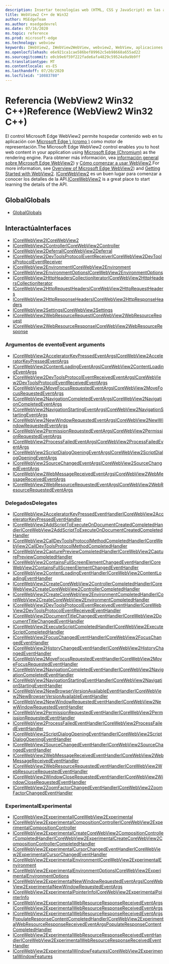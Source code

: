```yaml
---
description: Insertar tecnologías web (HTML, CSS y JavaScript) en las aplicaciones nativas con el control Microsoft Edge WebView2
title: WebView2 C++ de Win32
author: MSEdgeTeam
ms.author: msedgedevrel
ms.date: 07/16/2020
ms.topic: reference
ms.prod: microsoft-edge
ms.technology: webview
keywords: IWebView2, IWebView2WebView, webview2, WebView, aplicaciones Win32, Win32, Edge, ICoreWebView2, ICoreWebView2Controller, control de explorador, HTML Edge
ms.openlocfilehash: e6e921ca1cae586bef89962c5eb98668a655ad22
ms.sourcegitcommit: e0cb9e6f59f222fade6afa4829c59524a9a9b9ff
ms.translationtype: MT
ms.contentlocale: es-ES
ms.lasthandoff: 07/20/2020
ms.locfileid: "10883780"
---
```

# <span data-ttu-id="1f5fa-104">Referencia (WebView2 Win32 C++)</span><span class="sxs-lookup"><span data-stu-id="1f5fa-104">Reference (WebView2 Win32 C++)</span></span>  

<span data-ttu-id="1f5fa-105">El control Microsoft Edge WebView2 permite hospedar contenido web en tu aplicación con [Microsoft Edge \ (cromo \)](https://www.microsoftedgeinsider.com) como motor de representación.</span><span class="sxs-lookup"><span data-stu-id="1f5fa-105">The Microsoft Edge WebView2 control enables you to host web content in your application using [Microsoft Edge \(Chromium\)](https://www.microsoftedgeinsider.com) as the rendering engine.</span></span>  <span data-ttu-id="1f5fa-106">Para obtener más información, vea [información general sobre Microsoft Edge WebView2](../../index.md)) y [Cómo comenzar a usar WebView2](../../gettingstarted/win32.md).</span><span class="sxs-lookup"><span data-stu-id="1f5fa-106">For more information, see [Overview of Microsoft Edge WebView2](../../index.md)) and [Getting Started with WebView2](../../gettingstarted/win32.md).</span></span>  <span data-ttu-id="1f5fa-107">[ICoreWebView2](0-9-538/ICoreWebView2.md) es un buen lugar para comenzar a conocer los detalles de la API.</span><span class="sxs-lookup"><span data-stu-id="1f5fa-107">[ICoreWebView2](0-9-538/ICoreWebView2.md) is a great place to start learning the details of the API.</span></span>  

## <span data-ttu-id="1f5fa-108">Global</span><span class="sxs-lookup"><span data-stu-id="1f5fa-108">Globals</span></span>  

*   [<span data-ttu-id="1f5fa-109">Global</span><span class="sxs-lookup"><span data-stu-id="1f5fa-109">Globals</span></span>](0-9-538/webview2-idl.md)  

## <span data-ttu-id="1f5fa-110">Interactúa</span><span class="sxs-lookup"><span data-stu-id="1f5fa-110">Interfaces</span></span>  
*   [<span data-ttu-id="1f5fa-111">ICoreWebView2</span><span class="sxs-lookup"><span data-stu-id="1f5fa-111">ICoreWebView2</span></span>](0-9-538/icorewebview2.md)
*   [<span data-ttu-id="1f5fa-112">ICoreWebView2Controller</span><span class="sxs-lookup"><span data-stu-id="1f5fa-112">ICoreWebView2Controller</span></span>](0-9-538/icorewebview2controller.md)
*   [<span data-ttu-id="1f5fa-113">ICoreWebView2Deferral</span><span class="sxs-lookup"><span data-stu-id="1f5fa-113">ICoreWebView2Deferral</span></span>](0-9-538/icorewebview2deferral.md)
*   [<span data-ttu-id="1f5fa-114">ICoreWebView2DevToolsProtocolEventReceiver</span><span class="sxs-lookup"><span data-stu-id="1f5fa-114">ICoreWebView2DevToolsProtocolEventReceiver</span></span>](0-9-538/icorewebview2devtoolsprotocoleventreceiver.md)
*   [<span data-ttu-id="1f5fa-115">ICoreWebView2Environment</span><span class="sxs-lookup"><span data-stu-id="1f5fa-115">ICoreWebView2Environment</span></span>](0-9-538/icorewebview2environment.md)
*   [<span data-ttu-id="1f5fa-116">ICoreWebView2EnvironmentOptions</span><span class="sxs-lookup"><span data-stu-id="1f5fa-116">ICoreWebView2EnvironmentOptions</span></span>](0-9-538/icorewebview2environmentoptions.md)
*   [<span data-ttu-id="1f5fa-117">ICoreWebView2HttpHeadersCollectionIterator</span><span class="sxs-lookup"><span data-stu-id="1f5fa-117">ICoreWebView2HttpHeadersCollectionIterator</span></span>](0-9-538/icorewebview2httpheaderscollectioniterator.md)
*   [<span data-ttu-id="1f5fa-118">ICoreWebView2HttpRequestHeaders</span><span class="sxs-lookup"><span data-stu-id="1f5fa-118">ICoreWebView2HttpRequestHeaders</span></span>](0-9-538/icorewebview2httprequestheaders.md)
*   [<span data-ttu-id="1f5fa-119">ICoreWebView2HttpResponseHeaders</span><span class="sxs-lookup"><span data-stu-id="1f5fa-119">ICoreWebView2HttpResponseHeaders</span></span>](0-9-538/icorewebview2httpresponseheaders.md)
*   [<span data-ttu-id="1f5fa-120">ICoreWebView2Settings</span><span class="sxs-lookup"><span data-stu-id="1f5fa-120">ICoreWebView2Settings</span></span>](0-9-538/icorewebview2settings.md)
*   [<span data-ttu-id="1f5fa-121">ICoreWebView2WebResourceRequest</span><span class="sxs-lookup"><span data-stu-id="1f5fa-121">ICoreWebView2WebResourceRequest</span></span>](0-9-538/icorewebview2webresourcerequest.md)
*   [<span data-ttu-id="1f5fa-122">ICoreWebView2WebResourceResponse</span><span class="sxs-lookup"><span data-stu-id="1f5fa-122">ICoreWebView2WebResourceResponse</span></span>](0-9-538/icorewebview2webresourceresponse.md)

### <span data-ttu-id="1f5fa-123">Argumentos de evento</span><span class="sxs-lookup"><span data-stu-id="1f5fa-123">Event arguments</span></span>

*   [<span data-ttu-id="1f5fa-124">ICoreWebView2AcceleratorKeyPressedEventArgs</span><span class="sxs-lookup"><span data-stu-id="1f5fa-124">ICoreWebView2AcceleratorKeyPressedEventArgs</span></span>](0-9-538/icorewebview2acceleratorkeypressedeventargs.md)
*   [<span data-ttu-id="1f5fa-125">ICoreWebView2ContentLoadingEventArgs</span><span class="sxs-lookup"><span data-stu-id="1f5fa-125">ICoreWebView2ContentLoadingEventArgs</span></span>](0-9-538/icorewebview2contentloadingeventargs.md)
*   [<span data-ttu-id="1f5fa-126">ICoreWebView2DevToolsProtocolEventReceivedEventArgs</span><span class="sxs-lookup"><span data-stu-id="1f5fa-126">ICoreWebView2DevToolsProtocolEventReceivedEventArgs</span></span>](0-9-538/icorewebview2devtoolsprotocoleventreceivedeventargs.md)
*   [<span data-ttu-id="1f5fa-127">ICoreWebView2MoveFocusRequestedEventArgs</span><span class="sxs-lookup"><span data-stu-id="1f5fa-127">ICoreWebView2MoveFocusRequestedEventArgs</span></span>](0-9-538/icorewebview2movefocusrequestedeventargs.md)
*   [<span data-ttu-id="1f5fa-128">ICoreWebView2NavigationCompletedEventArgs</span><span class="sxs-lookup"><span data-stu-id="1f5fa-128">ICoreWebView2NavigationCompletedEventArgs</span></span>](0-9-538/icorewebview2navigationcompletedeventargs.md)
*   [<span data-ttu-id="1f5fa-129">ICoreWebView2NavigationStartingEventArgs</span><span class="sxs-lookup"><span data-stu-id="1f5fa-129">ICoreWebView2NavigationStartingEventArgs</span></span>](0-9-538/icorewebview2navigationstartingeventargs.md)
*   [<span data-ttu-id="1f5fa-130">ICoreWebView2NewWindowRequestedEventArgs</span><span class="sxs-lookup"><span data-stu-id="1f5fa-130">ICoreWebView2NewWindowRequestedEventArgs</span></span>](0-9-538/icorewebview2newwindowrequestedeventargs.md)
*   [<span data-ttu-id="1f5fa-131">ICoreWebView2PermissionRequestedEventArgs</span><span class="sxs-lookup"><span data-stu-id="1f5fa-131">ICoreWebView2PermissionRequestedEventArgs</span></span>](0-9-538/icorewebview2permissionrequestedeventargs.md)
*   [<span data-ttu-id="1f5fa-132">ICoreWebView2ProcessFailedEventArgs</span><span class="sxs-lookup"><span data-stu-id="1f5fa-132">ICoreWebView2ProcessFailedEventArgs</span></span>](0-9-538/icorewebview2processfailedeventargs.md)
*   [<span data-ttu-id="1f5fa-133">ICoreWebView2ScriptDialogOpeningEventArgs</span><span class="sxs-lookup"><span data-stu-id="1f5fa-133">ICoreWebView2ScriptDialogOpeningEventArgs</span></span>](0-9-538/icorewebview2scriptdialogopeningeventargs.md)
*   [<span data-ttu-id="1f5fa-134">ICoreWebView2SourceChangedEventArgs</span><span class="sxs-lookup"><span data-stu-id="1f5fa-134">ICoreWebView2SourceChangedEventArgs</span></span>](0-9-538/icorewebview2sourcechangedeventargs.md)
*   [<span data-ttu-id="1f5fa-135">ICoreWebView2WebMessageReceivedEventArgs</span><span class="sxs-lookup"><span data-stu-id="1f5fa-135">ICoreWebView2WebMessageReceivedEventArgs</span></span>](0-9-538/icorewebview2webmessagereceivedeventargs.md)
*   [<span data-ttu-id="1f5fa-136">ICoreWebView2WebResourceRequestedEventArgs</span><span class="sxs-lookup"><span data-stu-id="1f5fa-136">ICoreWebView2WebResourceRequestedEventArgs</span></span>](0-9-538/icorewebview2webresourcerequestedeventargs.md)

### <span data-ttu-id="1f5fa-137">Delegados</span><span class="sxs-lookup"><span data-stu-id="1f5fa-137">Delegates</span></span>

*   [<span data-ttu-id="1f5fa-138">ICoreWebView2AcceleratorKeyPressedEventHandler</span><span class="sxs-lookup"><span data-stu-id="1f5fa-138">ICoreWebView2AcceleratorKeyPressedEventHandler</span></span>](0-9-538/icorewebview2acceleratorkeypressedeventhandler.md)
*   [<span data-ttu-id="1f5fa-139">ICoreWebView2AddScriptToExecuteOnDocumentCreatedCompletedHandler</span><span class="sxs-lookup"><span data-stu-id="1f5fa-139">ICoreWebView2AddScriptToExecuteOnDocumentCreatedCompletedHandler</span></span>](0-9-538/icorewebview2addscripttoexecuteondocumentcreatedcompletedhandler.md)
*   [<span data-ttu-id="1f5fa-140">ICoreWebView2CallDevToolsProtocolMethodCompletedHandler</span><span class="sxs-lookup"><span data-stu-id="1f5fa-140">ICoreWebView2CallDevToolsProtocolMethodCompletedHandler</span></span>](0-9-538/icorewebview2calldevtoolsprotocolmethodcompletedhandler.md)
*   [<span data-ttu-id="1f5fa-141">ICoreWebView2CapturePreviewCompletedHandler</span><span class="sxs-lookup"><span data-stu-id="1f5fa-141">ICoreWebView2CapturePreviewCompletedHandler</span></span>](0-9-538/icorewebview2capturepreviewcompletedhandler.md)
*   [<span data-ttu-id="1f5fa-142">ICoreWebView2ContainsFullScreenElementChangedEventHandler</span><span class="sxs-lookup"><span data-stu-id="1f5fa-142">ICoreWebView2ContainsFullScreenElementChangedEventHandler</span></span>](0-9-538/icorewebview2containsfullscreenelementchangedeventhandler.md)
*   [<span data-ttu-id="1f5fa-143">ICoreWebView2ContentLoadingEventHandler</span><span class="sxs-lookup"><span data-stu-id="1f5fa-143">ICoreWebView2ContentLoadingEventHandler</span></span>](0-9-538/icorewebview2contentloadingeventhandler.md)
*   [<span data-ttu-id="1f5fa-144">ICoreWebView2CreateCoreWebView2ControllerCompletedHandler</span><span class="sxs-lookup"><span data-stu-id="1f5fa-144">ICoreWebView2CreateCoreWebView2ControllerCompletedHandler</span></span>](0-9-538/icorewebview2createcorewebview2controllercompletedhandler.md)
*   [<span data-ttu-id="1f5fa-145">ICoreWebView2CreateCoreWebView2EnvironmentCompletedHandler</span><span class="sxs-lookup"><span data-stu-id="1f5fa-145">ICoreWebView2CreateCoreWebView2EnvironmentCompletedHandler</span></span>](0-9-538/icorewebview2createcorewebview2environmentcompletedhandler.md)
*   [<span data-ttu-id="1f5fa-146">ICoreWebView2DevToolsProtocolEventReceivedEventHandler</span><span class="sxs-lookup"><span data-stu-id="1f5fa-146">ICoreWebView2DevToolsProtocolEventReceivedEventHandler</span></span>](0-9-538/icorewebview2devtoolsprotocoleventreceivedeventhandler.md)
*   [<span data-ttu-id="1f5fa-147">ICoreWebView2DocumentTitleChangedEventHandler</span><span class="sxs-lookup"><span data-stu-id="1f5fa-147">ICoreWebView2DocumentTitleChangedEventHandler</span></span>](0-9-538/icorewebview2documenttitlechangedeventhandler.md)
*   [<span data-ttu-id="1f5fa-148">ICoreWebView2ExecuteScriptCompletedHandler</span><span class="sxs-lookup"><span data-stu-id="1f5fa-148">ICoreWebView2ExecuteScriptCompletedHandler</span></span>](0-9-538/icorewebview2executescriptcompletedhandler.md)
*   [<span data-ttu-id="1f5fa-149">ICoreWebView2FocusChangedEventHandler</span><span class="sxs-lookup"><span data-stu-id="1f5fa-149">ICoreWebView2FocusChangedEventHandler</span></span>](0-9-538/icorewebview2focuschangedeventhandler.md)
*   [<span data-ttu-id="1f5fa-150">ICoreWebView2HistoryChangedEventHandler</span><span class="sxs-lookup"><span data-stu-id="1f5fa-150">ICoreWebView2HistoryChangedEventHandler</span></span>](0-9-538/icorewebview2historychangedeventhandler.md)
*   [<span data-ttu-id="1f5fa-151">ICoreWebView2MoveFocusRequestedEventHandler</span><span class="sxs-lookup"><span data-stu-id="1f5fa-151">ICoreWebView2MoveFocusRequestedEventHandler</span></span>](0-9-538/icorewebview2movefocusrequestedeventhandler.md)
*   [<span data-ttu-id="1f5fa-152">ICoreWebView2NavigationCompletedEventHandler</span><span class="sxs-lookup"><span data-stu-id="1f5fa-152">ICoreWebView2NavigationCompletedEventHandler</span></span>](0-9-538/icorewebview2navigationcompletedeventhandler.md)
*   [<span data-ttu-id="1f5fa-153">ICoreWebView2NavigationStartingEventHandler</span><span class="sxs-lookup"><span data-stu-id="1f5fa-153">ICoreWebView2NavigationStartingEventHandler</span></span>](0-9-538/icorewebview2navigationstartingeventhandler.md)
*   [<span data-ttu-id="1f5fa-154">ICoreWebView2NewBrowserVersionAvailableEventHandler</span><span class="sxs-lookup"><span data-stu-id="1f5fa-154">ICoreWebView2NewBrowserVersionAvailableEventHandler</span></span>](0-9-538/icorewebview2newbrowserversionavailableeventhandler.md)
*   [<span data-ttu-id="1f5fa-155">ICoreWebView2NewWindowRequestedEventHandler</span><span class="sxs-lookup"><span data-stu-id="1f5fa-155">ICoreWebView2NewWindowRequestedEventHandler</span></span>](0-9-538/icorewebview2newwindowrequestedeventhandler.md)
*   [<span data-ttu-id="1f5fa-156">ICoreWebView2PermissionRequestedEventHandler</span><span class="sxs-lookup"><span data-stu-id="1f5fa-156">ICoreWebView2PermissionRequestedEventHandler</span></span>](0-9-538/icorewebview2permissionrequestedeventhandler.md)
*   [<span data-ttu-id="1f5fa-157">ICoreWebView2ProcessFailedEventHandler</span><span class="sxs-lookup"><span data-stu-id="1f5fa-157">ICoreWebView2ProcessFailedEventHandler</span></span>](0-9-538/icorewebview2processfailedeventhandler.md)
*   [<span data-ttu-id="1f5fa-158">ICoreWebView2ScriptDialogOpeningEventHandler</span><span class="sxs-lookup"><span data-stu-id="1f5fa-158">ICoreWebView2ScriptDialogOpeningEventHandler</span></span>](0-9-538/icorewebview2scriptdialogopeningeventhandler.md)
*   [<span data-ttu-id="1f5fa-159">ICoreWebView2SourceChangedEventHandler</span><span class="sxs-lookup"><span data-stu-id="1f5fa-159">ICoreWebView2SourceChangedEventHandler</span></span>](0-9-538/icorewebview2sourcechangedeventhandler.md)
*   [<span data-ttu-id="1f5fa-160">ICoreWebView2WebMessageReceivedEventHandler</span><span class="sxs-lookup"><span data-stu-id="1f5fa-160">ICoreWebView2WebMessageReceivedEventHandler</span></span>](0-9-538/icorewebview2webmessagereceivedeventhandler.md)
*   [<span data-ttu-id="1f5fa-161">ICoreWebView2WebResourceRequestedEventHandler</span><span class="sxs-lookup"><span data-stu-id="1f5fa-161">ICoreWebView2WebResourceRequestedEventHandler</span></span>](0-9-538/icorewebview2webresourcerequestedeventhandler.md)
*   [<span data-ttu-id="1f5fa-162">ICoreWebView2WindowCloseRequestedEventHandler</span><span class="sxs-lookup"><span data-stu-id="1f5fa-162">ICoreWebView2WindowCloseRequestedEventHandler</span></span>](0-9-538/icorewebview2windowcloserequestedeventhandler.md)
*   [<span data-ttu-id="1f5fa-163">ICoreWebView2ZoomFactorChangedEventHandler</span><span class="sxs-lookup"><span data-stu-id="1f5fa-163">ICoreWebView2ZoomFactorChangedEventHandler</span></span>](0-9-538/icorewebview2zoomfactorchangedeventhandler.md)

### <span data-ttu-id="1f5fa-164">Experimental</span><span class="sxs-lookup"><span data-stu-id="1f5fa-164">Experimental</span></span>

*   [<span data-ttu-id="1f5fa-165">ICoreWebView2Experimental</span><span class="sxs-lookup"><span data-stu-id="1f5fa-165">ICoreWebView2Experimental</span></span>](0-9-538/icorewebview2experimental.md)
*   [<span data-ttu-id="1f5fa-166">ICoreWebView2ExperimentalCompositionController</span><span class="sxs-lookup"><span data-stu-id="1f5fa-166">ICoreWebView2ExperimentalCompositionController</span></span>](0-9-538/icorewebview2experimentalcompositioncontroller.md)
*   [<span data-ttu-id="1f5fa-167">ICoreWebView2ExperimentalCreateCoreWebView2CompositionControllerCompletedHandler</span><span class="sxs-lookup"><span data-stu-id="1f5fa-167">ICoreWebView2ExperimentalCreateCoreWebView2CompositionControllerCompletedHandler</span></span>](0-9-538/icorewebview2experimentalcreatecorewebview2compositioncontrollercompletedhandler.md)
*   [<span data-ttu-id="1f5fa-168">ICoreWebView2ExperimentalCursorChangedEventHandler</span><span class="sxs-lookup"><span data-stu-id="1f5fa-168">ICoreWebView2ExperimentalCursorChangedEventHandler</span></span>](0-9-538/icorewebview2experimentalcursorchangedeventhandler.md)
*   [<span data-ttu-id="1f5fa-169">ICoreWebView2ExperimentalEnvironment</span><span class="sxs-lookup"><span data-stu-id="1f5fa-169">ICoreWebView2ExperimentalEnvironment</span></span>](0-9-538/icorewebview2experimentalenvironment.md)
*   [<span data-ttu-id="1f5fa-170">ICoreWebView2ExperimentalEnvironmentOptions</span><span class="sxs-lookup"><span data-stu-id="1f5fa-170">ICoreWebView2ExperimentalEnvironmentOptions</span></span>](0-9-538/icorewebview2experimentalenvironmentoptions.md)
*   [<span data-ttu-id="1f5fa-171">ICoreWebView2ExperimentalNewWindowRequestedEventArgs</span><span class="sxs-lookup"><span data-stu-id="1f5fa-171">ICoreWebView2ExperimentalNewWindowRequestedEventArgs</span></span>](0-9-538/icorewebview2experimentalnewwindowrequestedeventargs.md)
*   [<span data-ttu-id="1f5fa-172">ICoreWebView2ExperimentalPointerInfo</span><span class="sxs-lookup"><span data-stu-id="1f5fa-172">ICoreWebView2ExperimentalPointerInfo</span></span>](0-9-538/icorewebview2experimentalpointerinfo.md)
*   [<span data-ttu-id="1f5fa-173">ICoreWebView2ExperimentalWebResourceResponseReceivedEventArgs</span><span class="sxs-lookup"><span data-stu-id="1f5fa-173">ICoreWebView2ExperimentalWebResourceResponseReceivedEventArgs</span></span>](0-9-538/icorewebview2experimentalwebresourceresponsereceivedeventargs.md)
*   [<span data-ttu-id="1f5fa-174">ICoreWebView2ExperimentalWebResourceResponseReceivedEventArgsPopulateResponseContentCompletedHandler</span><span class="sxs-lookup"><span data-stu-id="1f5fa-174">ICoreWebView2ExperimentalWebResourceResponseReceivedEventArgsPopulateResponseContentCompletedHandler</span></span>](0-9-538/icorewebview2experimentalwebresourceresponsereceivedeventargspopulateresponsecontentcompletedhandler.md)
*   [<span data-ttu-id="1f5fa-175">ICoreWebView2ExperimentalWebResourceResponseReceivedEventHandler</span><span class="sxs-lookup"><span data-stu-id="1f5fa-175">ICoreWebView2ExperimentalWebResourceResponseReceivedEventHandler</span></span>](0-9-538/icorewebview2experimentalwebresourceresponsereceivedeventhandler.md)
*   [<span data-ttu-id="1f5fa-176">ICoreWebView2ExperimentalWindowFeatures</span><span class="sxs-lookup"><span data-stu-id="1f5fa-176">ICoreWebView2ExperimentalWindowFeatures</span></span>](0-9-538/icorewebview2experimentalwindowfeatures.md)
